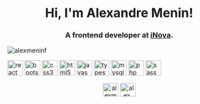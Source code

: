 <h1 align="center">Hi, I'm Alexandre Menin!</h1>
<h3 align="center">A frontend developer at <a href="https://inovany.com.br" target="_blank">iNova</a>.</h3>
<p align="left"> <img src="https://komarev.com/ghpvc/?username=alexmeninf" alt="alexmeninf" /> </p>

<p align="left">
  <img src="https://konpa.github.io/devicon/devicon.git/icons/react/react-original-wordmark.svg"
    alt="react" width="35" height="35" /> <img
    src="https://konpa.github.io/devicon/devicon.git/icons/bootstrap/bootstrap-plain.svg" alt="bootstrap" width="35"
    height="35" /> 
    <img src="https://konpa.github.io/devicon/devicon.git/icons/css3/css3-original-wordmark.svg"
    alt="css3" width="35" height="35" /> <img
    src="https://konpa.github.io/devicon/devicon.git/icons/html5/html5-original-wordmark.svg" alt="html5" width="35"
    height="35" /> 
    <img src="https://konpa.github.io/devicon/devicon.git/icons/javascript/javascript-original.svg"
    alt="javascript" width="35" height="35" /> <img
    src="https://konpa.github.io/devicon/devicon.git/icons/typescript/typescript-original.svg" alt="typescript"
    width="35" height="35" /> 
    <img
    src="https://konpa.github.io/devicon/devicon.git/icons/mysql/mysql-original-wordmark.svg" alt="mysql" width="35"
    height="35" /> 
    <img src="https://konpa.github.io/devicon/devicon.git/icons/php/php-original.svg" alt="php"
    width="35" height="35" /> <img src="https://konpa.github.io/devicon/devicon.git/icons/sass/sass-original.svg"
    alt="sass" width="35" height="35" /></p>
<p align="center">
  <a href="https://fb.com/alexmeninf" target="_blank"><img align="center"
      src="https://cdn.jsdelivr.net/npm/simple-icons@3.0.1/icons/facebook.svg" alt="alexmeninf" height="30"
      width="35" /></a>
  <a href="https://instagram.com/alex.menin" target="_blank"><img align="center"
      src="https://cdn.jsdelivr.net/npm/simple-icons@3.0.1/icons/instagram.svg" alt="alex.menin" height="30"
      width="35" /></a>
</p>
